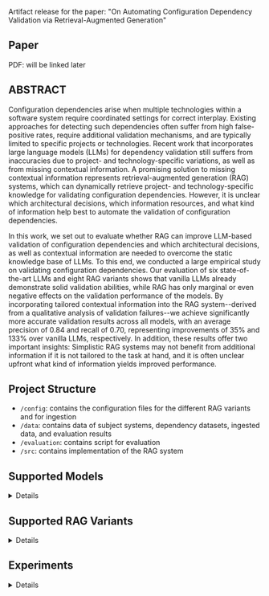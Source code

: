 Artifact release for the paper: "On Automating Configuration Dependency Validation via Retrieval-Augmented Generation"

## Paper
PDF: will be linked later

## ABSTRACT</h3>

Configuration dependencies arise when multiple technologies within a software system require coordinated settings for correct interplay. Existing approaches for detecting such dependencies often suffer from high false-positive rates, require additional validation mechanisms, and are typically limited to specific projects or technologies. Recent work that incorporates large language models (LLMs) for dependency validation still suffers from inaccuracies due to project- and technology-specific variations, as well as from missing contextual information. A promising solution to missing contextual information represents retrieval-augmented generation (RAG) systems, which can dynamically retrieve project- and technology-specific knowledge for validating configuration dependencies. However, it is unclear which architectural decisions, which information resources, and what kind of information help best to automate the validation of configuration dependencies. 

In this work, we set out to evaluate whether RAG can improve LLM-based validation of configuration dependencies and which architectural decisions, as well as contextual information are needed to overcome the static knowledge base of LLMs. To this end, we conducted a large empirical study on validating configuration dependencies. Our evaluation of six state-of-the-art LLMs and eight RAG variants shows that vanilla LLMs already demonstrate solid validation abilities, while RAG has only marginal or even negative effects on the validation performance of the models. By incorporating tailored contextual information into the RAG system--derived from a qualitative analysis of validation failures--we achieve significantly more accurate validation results across all models, with an average precision of 0.84 and recall of 0.70, representing improvements of 35% and 133% over vanilla LLMs, respectively. In addition, these results offer two important insights: Simplistic RAG systems may not benefit from additional information if it is not tailored to the task at hand, and it is often unclear upfront what kind of information yields improved performance.

## Project Structure

- `/config`: contains the configuration files for the different RAG variants and for ingestion
- `/data`: contains data of subject systems, dependency datasets, ingested data, and evaluation results 
- `/evaluation`: contains script for evaluation
- `/src`: contains implementation of the RAG system

## Supported Models

<details>
<table>
  <thead>
    <tr>
      <th>Alias</th>
      <th>Model Name</th>
      <th># Params</th>
      <th>Context Length</th>
      <th>Open Source</th>
    </tr>
  </thead>
  <tbody>
    <tr>
      <td>4o</td>
      <td>gpt-4o-2024-11-20</td>
      <td style="text-align: right;">-</td>
      <td style="text-align: right;">128k</td>
      <td style="text-align: right;">no</td>
    </tr>
    <tr>
      <td>4o-mini</td>
      <td>gpt-4o-mini-2024-07-18</td>
      <td style="text-align: right;">-</td>
      <td style="text-align: right;">128k</td>
      <td style="text-align: right;">no</td>
    </tr>
    <tr>
      <td>DSr:70b</td>
      <td>deepseek-r1:70b</td>
      <td style="text-align: right;">70B</td>
      <td style="text-align: right;">131k</td>
      <td style="text-align: right;">yes</td>
    </tr>
    <tr>
      <td>DSr:14b</td>
      <td>deepseek-r1:14b</td>
      <td style="text-align: right;">14B</td>
      <td style="text-align: right;">131k</td>
      <td style="text-align: right;">yes</td>
    </tr>
    <tr>
      <td>L3.1:70b</td>
      <td>llama3.1:70b</td>
      <td style="text-align: right;">70B</td>
      <td style="text-align: right;">8k</td>
      <td style="text-align: right;">yes</td>
    </tr>
    <tr>
      <td>L3.1:8b</td>
      <td>llama3.1:8b</td>
      <td style="text-align: right;">8B</td>
      <td style="text-align: right;">8k</td>
      <td style="text-align: right;">yes</td>
    </tr>
  </tbody>
</table>
</details>
</details>

## Supported RAG Variants

<details>

<table>
  <thead>
    <tr>
      <th>ID</th>
      <th>Embedding Model</th>
      <th>Embedding Dimension</th>
      <th>Reranking</th>
      <th>Top N</th>
    </tr>
  </thead>
  <tbody>
    <tr>
      <td>R1</td>
      <td>text-embed-ada-002</td>
      <td style="text-align: right;">1536</td>
      <td style="text-align: right;">Sentence Transformer</td>
      <td style="text-align: right;">5</td>
    </tr>
    <tr>
      <td>R2</td>
      <td>text-embed-ada-002</td>
      <td style="text-align: right;">1536</td>
      <td style="text-align: right;">Sentence Transformer</td>
      <td style="text-align: right;">3</td>
    </tr>
    <tr>
      <td>R3</td>
      <td>text-embed-ada-002</td>
      <td style="text-align: right;">1536</td>
      <td style="text-align: right;">Colbert Rerank</td>
      <td style="text-align: right;">5</td>
    </tr>
    <tr>
      <td>R4</td>
      <td>text-embed-ada-002</td>
      <td style="text-align: right;">1536</td>
      <td style="text-align: right;">Colbert Rerank</td>
      <td style="text-align: right;">3</td>
    </tr>
    <tr>
      <td>R5</td>
      <td>gte-Qwen2-7B-instruct</td>
      <td style="text-align: right;">3584</td>
      <td style="text-align: right;">Sentence Transformer</td>
      <td style="text-align: right;">5</td>
    </tr>
    <tr>
      <td>R6</td>
      <td>gte-Qwen2-7B-instruct</td>
      <td style="text-align: right;">3584</td>
      <td style="text-align: right;">Sentence Transformer</td>
      <td style="text-align: right;">3</td>
    </tr>
    <tr>
      <td>R7</td>
      <td>gte-Qwen2-7B-instruct</td>
      <td style="text-align: right;">3584</td>
      <td style="text-align: right;">Colbert Rerank</td>
      <td style="text-align: right;">5</td>
    </tr>
    <tr>
      <td>R8</td>
      <td>gte-Qwen2-7B-instruct</td>
      <td style="text-align: right;">3584</td>
      <td style="text-align: right;">Colbert Rerank</td>
      <td style="text-align: right;">3</td>
    </tr>
  </tbody>
</table>
</details>

## Experiments

<details>
To run the experiments on the validation effectiveness of vanilla LLMs and different RAG variants, you need to execute the ingestion once and the retrieval, and generation pipeline one after the other for a given RAG variant. Next, we describe the different steps in detail:

1. Create a ``.env`` file in the root directory containing the API token for OpenAI, Pinecone, and GitHub.

    ```
    OPENAI_KEY=<your-openai-key>
    PINECONE_API_KEY=<your-pinecone-key>
    GITHUB_TOKEN=<your-github-key>   
    ```

2. Run the ingestion pipeline once to create the specific Pinecone indices for the static and dynamic context information and already ingest the static context using the following command:

    ```python
    python ingestion_pipeline.py
    ```
    
    By default, this script uses the `.env` file in the root directory and the `ingestion.toml` in the configs directory, but they can be changed using the the corresponding command line argumengts `--config_file` and `--env_file`. The `ingestion.toml` specifies the static and dynamic indices according to the underlying embedding models and their embedding models as well as the sources of the static context, which is directly ingested after the creation of the static indices. 

3. Once the vector database is set up properly, we can start the retrieval pipeline for a given RAG variants using the following command:

    ```python
    python retrieval_pipeline.py --config_file=configs/config_{ID}.toml
    ```

    The `config_{ID}.toml` defines a specific RAG variant. The RAG variants have the IDs from 1 to 8 (R1-R8), while vanille LLMs have the ID 0. Each configuration file for a RAG variant contains the following parameters:
     - `index_name`: the index from which data should be retrieved
     - `embedding_model`: the embedding model
     - `embedding_dimension`: the dimension of the embedding model
     - `rerank`: the re-ranking algorithm
     - `top_n`: the number of chunk provided to the LLM
     - `num_websited`: number of websites to get dynamic context
     - `alpha`: the weight for sparse/dense retrieval
     - `web_search_enabled`: defined whether Web search is enabled or not
     - `inference_models`: list of LLMs for generation
     - `temperature`: temperature of LLMs
     - `data_file`: path of data file containing the dependencies for validation
     - `retrieval_file`: path of data file in which the retrieval results should be stored
     - `generation_file`: path of data file in which the generation results should be stores.
     

    This script iterates through all dependencies, retrieves static and dynamic context, and finally stores the retrieval results.


4.  Once the additional context is retrieved, we can run the generation pipeline with the following command:
    
    ```python
        python generation_pipeline.py --config_file=configs/config_{ID}.toml
    ```

    This script takes as input the same configuration file that we use for running the retrieval pipeline. For each inference model specified, it iterates through all dependencies, validates them with the additional context, and finally stores the generation results.


5. To run the retrieval and generation for the refined vanilla LLMs and refined RAG variant, execute step 2 and 3 with the corresponding configuration file: `configs/advanced_{ID}`, where ID can either be 0 for refined vanille LLMs or 1 for refined RAG variant R1.


6. To compute the validation effectiveness of a vanilla LLMs or a specific RAG variant switch to the `evaluation` directory and execute the following command:
    
    ```python
    python metrics.py --genration_file={generation_file}.json
    ```

</details>

